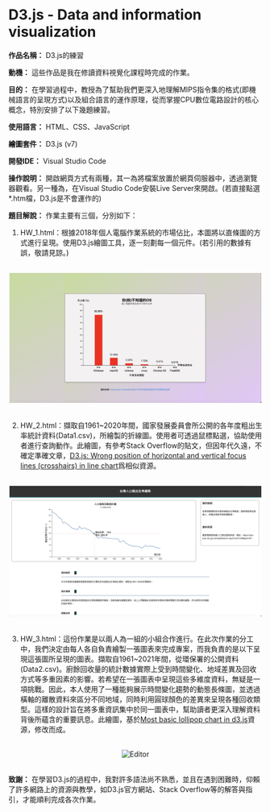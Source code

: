 # D3.js - Data and information visualization

**作品名稱：** D3.js的練習

**動機：** 這些作品是我在修讀資料視覺化課程時完成的作業。

**目的：** 在學習過程中，教授為了幫助我們更深入地理解MIPS指令集的格式(即機械語言的呈現方式)以及組合語言的運作原理，從而掌握CPU數位電路設計的核心概念，特別安排了以下幾題練習。

**使用語言：** HTML、CSS、JavaScript

**繪圖套件：** D3.js (v7)

**開發IDE：** Visual Studio Code

**操作說明：** 開啟網頁方式有兩種，其一為將檔案放置於網頁伺服器中，透過瀏覽器觀看。另一種為，在Visual Studio Code安裝Live Server來開啟。(若直接點選*.htm檔，D3.js是不會運作的)

**題目解說：** 作業主要有三個，分別如下：
1. HW_1.html：根據2018年個人電腦作業系統的市場佔比，本圖將以直條圖的方式進行呈現。使用D3.js繪圖工具，逐一刻劃每一個元件。(若引用的數據有誤，敬請見諒。)

<br>
<div align="center">
	<img src="./HW_1截圖.png" alt="Editor" width="500">
</div>
<br>

2. HW_2.html：擷取自1961~2020年間，國家發展委員會所公開的各年度粗出生率統計資料(Data1.csv)，所繪製的折線圖。使用者可透過鼠標點選，協助使用者進行查詢動作。此繪圖，有參考Stack Overflow的貼文，但因年代久遠，不確定準確文章，[D3.js: Wrong position of horizontal and vertical focus lines (crosshairs) in line chart](https://stackoverflow.com/questions/40527481/d3-js-wrong-position-of-horizontal-and-vertical-focus-lines-crosshairs-in-lin)爲相似資源。

<br>
<div align="center">
	<img src="./HW_2截圖.png" alt="Editor" width="500">
</div>
<br>

3. HW_3.html：這份作業是以兩人為一組的小組合作進行。在此次作業的分工中，我們決定由每人各自負責繪製一張圖表來完成專案，而我負責的是以下呈現這張圖所呈現的圖表。擷取自1961~2021年間，從環保署的公開資料(Data2.csv)。廚餘回收量的統計數據實際上受到時間變化、地域差異及回收方式等多重因素的影響。若希望在一張圖表中呈現這些多維度資料，無疑是一項挑戰。因此，本人使用了一種能夠展示時間變化趨勢的動態長條圖，並透過橫軸的離散資料來區分不同地域，同時利用圓球顏色的差異來呈現各種回收類型。這樣的設計旨在將多重資訊集中於同一圖表中，幫助讀者更深入理解資料背後所蘊含的重要訊息。此繪圖，基於[Most basic lollipop chart in d3.js](https://d3-graph-gallery.com/graph/lollipop_basic.html)資源，修改而成。

<br>
<div align="center">
	<img src="./HW_3截圖.png" alt="Editor" width="500">
</div>
<br>


**致謝：** 在學習D3.js的過程中，我對許多語法尚不熟悉，並且在遇到困難時，仰賴了許多網路上的資源與教學，如D3.js官方網站、Stack Overflow等的解答與指引，才能順利完成各次作業。
